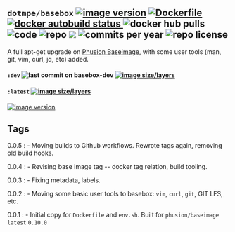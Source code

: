 ## ``dotmpe/basebox`` [![image version](https://images.microbadger.com/badges/version/dotmpe/basebox.svg)](https://microbadger.com/images/dotmpe/basebox "microbadger.com version metadata") [ ![Dockerfile](https://img.shields.io/badge/Dockerfile-GitHub-blue.svg) ](https://github.com/dotmpe/x-docker/blob/master/_/basebox/Dockerfile) [ ![docker autobuild status](https://img.shields.io/docker/build/dotmpe/basebox.svg) ](https://cloud.docker.com/repository/docker/dotmpe/basebox) ![docker hub pulls](https://img.shields.io/docker/pulls/dotmpe/basebox.svg) ![code](https://img.shields.io/github/languages/code-size/dotmpe/x-docker.svg) ![repo](https://img.shields.io/github/repo-size/dotmpe/x-docker.svg) ![](https://img.shields.io/maintenance/yes/2019.svg) ![commits per year](https://img.shields.io/github/commit-activity/y/dotmpe/x-docker.svg) ![repo license](https://img.shields.io/github/license/dotmpe/x-docker.svg)

A full apt-get upgrade on [Phusion Baseimage](https://hub.docker.com/r/phusion/baseimage/tags), with some user tools (man, git,
vim, curl, jq, etc) added.

#### ``:dev`` ![last commit on basebox-dev](https://img.shields.io/github/last-commit/dotmpe/x-docker/basebox-dev.svg) [![image size/layers](https://images.microbadger.com/badges/image/dotmpe/basebox:dev.svg)](https://microbadger.com/images/dotmpe/basebox:dev "Get your own image badge on microbadger.com")

#### ``:latest`` [![image size/layers](https://images.microbadger.com/badges/image/dotmpe/basebox.svg)](https://microbadger.com/images/dotmpe/basebox "microbadger.com image metadata")
[![image version](https://images.microbadger.com/badges/version/dotmpe/basebox.svg)](https://microbadger.com/images/dotmpe/basebox "microbadger.com version metadata")

## Tags
0.0.5
: - Moving builds to Github workflows. Rewrote tags again, removing old build hooks.

0.0.4
: - Revising base image tag -- docker tag relation, build tooling.

0.0.3
: - Fixing metadata, labels.

0.0.2
: - Moving some basic user tools to basebox: `vim`, `curl`, `git`, GIT LFS, etc.

0.0.1
: - Initial copy for ``Dockerfile`` and ``env.sh``.
    Built for ``phusion/baseimage`` ``latest`` ``0.10.0``
